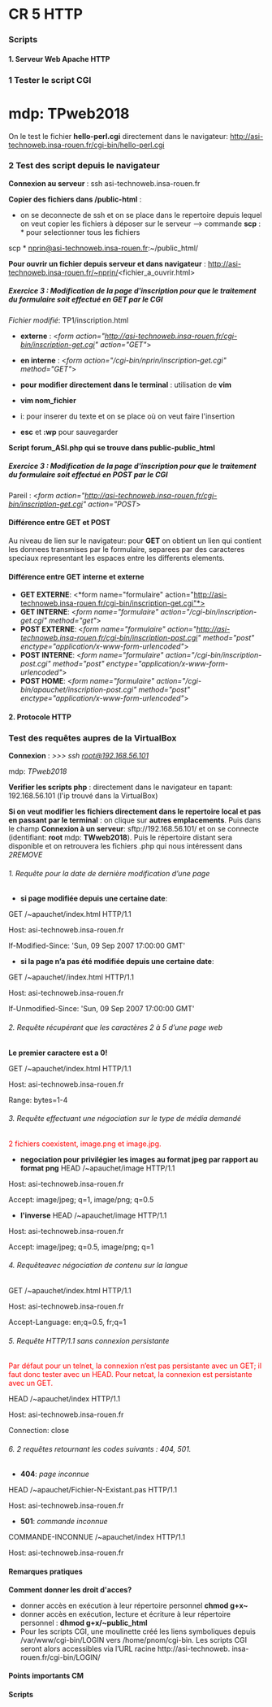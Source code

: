 #  CR 5 HTTP

### Scripts

#### 1. Serveur Web Apache HTTP

### 1 Tester le script CGI

# mdp: TPweb2018

On le test le fichier __hello-perl.cgi__  directement dans le navigateur: http://asi-technoweb.insa-rouen.fr/cgi-bin/hello-perl.cgi

### 2 Test des script depuis le navigateur

__Connexion au serveur__ : ssh asi-technoweb.insa-rouen.fr

__Copier des fichiers dans /public-html__ :
 * on se deconnecte de ssh et on se place dans le repertoire depuis lequel on veut copier les fichiers à déposer sur le serveur --> commande __scp__ : * pour selectionner tous les fichiers

  scp * nprin@asi-technoweb.insa-rouen.fr:~/public_html/

__Pour ouvrir un fichier depuis serveur et dans navigateur__ : http://asi-technoweb.insa-rouen.fr/~nprin/<fichier_a_ouvrir.html>

##### Exercice 3 : Modification de la page d'inscription pour que le traitement du formulaire soit effectué en GET par le CGI
*Fichier modifié*: TP1/inscription.html

 * __externe__ : <*form action="http://asi-technoweb.insa-rouen.fr/cgi-bin/inscription-get.cgi" action="GET"*>
 * __en interne__ :   <*form action="/cgi-bin/nprin/inscription-get.cgi" method="GET"*>
 * __pour modifier directement dans le terminal__ : utilisation de __vim__

  * __vim nom_fichier__
  * i: pour inserer du texte et on se place où on veut faire l'insertion
  * __esc__ et __:wp__ pour sauvegarder

__Script forum_ASI.php qui se trouve dans public-public_html__






##### Exercice 3 : Modification de la page d'inscription pour que le traitement du formulaire soit effectué en POST par le CGI

 Pareil : <*form action="http://asi-technoweb.insa-rouen.fr/cgi-bin/inscription-get.cgi" action="POST*>

#### Différence entre GET et POST
Au niveau de lien sur le navigateur: pour __GET__ on obtient un lien qui contient les donnees transmises par le formulaire, separees par des caracteres speciaux representant les espaces entre les differents elements.

#### Différence entre GET interne et externe

* __GET EXTERNE__: <*form name="formulaire" action="http://asi-technoweb.insa-rouen.fr/cgi-bin/inscription-get.cgi"*>
* __GET INTERNE__: <*form name="formulaire" action="/cgi-bin/inscription-get.cgi" method="get"*>
* __POST EXTERNE__: <*form name="formulaire" action="http://asi-technoweb.insa-rouen.fr/cgi-bin/inscription-post.cgi" method="post" enctype="application/x-www-form-urlencoded"*>
* __POST INTERNE__: <*form name="formulaire" action="/cgi-bin/inscription-post.cgi" method="post" enctype="application/x-www-form-urlencoded"*>
* __POST HOME__: <*form name="formulaire" action="/cgi-bin/apauchet/inscription-post.cgi" method="post" enctype="application/x-www-form-urlencoded"*>


#### 2. Protocole HTTP

### Test des requêtes aupres de la VirtualBox

__Connexion__ : *>>> ssh root@192.168.56.101*

mdp: *TPweb2018*

__Verifier les scripts php__ : directement dans le navigateur en tapant: 192.168.56.101 (l'ip trouvé dans la VirtualBox)

__Si on veut modifier les fichiers directement dans le repertoire local et pas en passant par le terminal__ : on clique sur __autres emplacements__. Puis dans le champ __Connexion à un serveur__: sftp://192.168.56.101/ et on se connecte (identifiant: __root__ mdp: __TWweb2018__). Puis le répertoire distant sera disponible et on retrouvera les fichiers .php qui nous intéressent dans *2REMOVE*

###### 1. Requête pour la date de dernière modification d’une page
* __si page modifiée depuis une certaine date__:

GET /~apauchet/index.html HTTP/1.1

Host: asi-technoweb.insa-rouen.fr

If-Modified-Since: 'Sun, 09 Sep 2007 17:00:00 GMT'
* __si la page n’a pas été modifiée depuis une certaine date__:

GET /~apauchet//index.html HTTP/1.1

Host: asi-technoweb.insa-rouen.fr

If-Unmodified-Since: 'Sun, 09 Sep 2007 17:00:00 GMT'

###### 2. Requête récupérant que les caractères 2 à 5 d’une page web
__Le premier caractere est a 0!__

GET /~apauchet/index.html HTTP/1.1

Host: asi-technoweb.insa-rouen.fr

Range: bytes=1-4

###### 3. Requête effectuant une négociation sur le type de média demandé
<span style="color:red"> 2 fichiers coexistent, image.png et image.jpg. </span>
* __negociation pour privilégier les images au format jpeg par rapport au format png__
HEAD /~apauchet/image HTTP/1.1

Host: asi-technoweb.insa-rouen.fr

Accept: image/jpeg; q=1, image/png; q=0.5
* __l'inverse__
HEAD /~apauchet/image HTTP/1.1

Host: asi-technoweb.insa-rouen.fr

Accept: image/jpeg; q=0.5, image/png; q=1

###### 4. Requêteavec négociation de contenu sur la langue

GET /~apauchet/index.html HTTP/1.1

Host: asi-technoweb.insa-rouen.fr

Accept-Language: en;q=0.5, fr;q=1

###### 5. Requête HTTP/1.1 sans connexion persistante
<span style="color:red"> Par défaut pour un telnet, la connexion n’est pas persistante avec un GET; il faut donc tester avec un HEAD. Pour netcat, la connexion est persistante avec un GET. </span>

HEAD /~apauchet/index HTTP/1.1

Host: asi-technoweb.insa-rouen.fr

Connection: close

###### 6. 2 requêtes retournant les codes suivants : 404, 501.
* __404__: *page inconnue*

HEAD /~apauchet/Fichier-N-Existant.pas HTTP/1.1

Host: asi-technoweb.insa-rouen.fr
* __501__: *commande inconnue*

COMMANDE-INCONNUE /~apauchet/index HTTP/1.1

Host: asi-technoweb.insa-rouen.fr


#### Remarques pratiques

__Comment donner les droit d'acces?__

* donner accès en exécution à leur répertoire personnel __chmod g+x~__
* donner accès en exécution, lecture et écriture à leur répertoire personnel : __dhmod g+x/~public_html__
* Pour les scripts CGI, une moulinette créé les liens symboliques depuis /var/www/cgi-bin/LOGIN vers
/home/pnom/cgi-bin. Les scripts CGI seront alors accessibles via l’URL racine http://asi-technoweb. insa-rouen.fr/cgi-bin/LOGIN/

#### Points importants CM
#### Scripts
